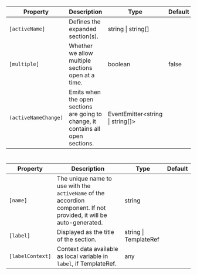 # <ngl-accordion>

| Property | Description | Type | Default |
| -------- | ----------- | ---- | ------- |
| `[activeName]` | Defines the expanded section(s). | string \| string[] | |
| `[multiple]` | Whether we allow multiple sections open at a time. | boolean | false |
| `(activeNameChange)` | Emits when the open sections are going to change, it contains all open sections. | EventEmitter<string \| string[]> | |


# <ng-template nglAccordionSection>

| Property | Description | Type | Default |
| -------- | ----------- | ---- | ------- |
| `[name]` | The unique name to use with the `activeName` of the accordion component. If not provided, it will be auto-generated. | string | |
| `[label]` | Displayed as the title of the section. | string \| TemplateRef | |
| `[labelContext]` | Context data available as local variable in `label`, if TemplateRef. | any | |

